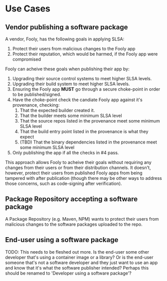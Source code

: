 # Use Cases

## Vendor publishing a software package

A vendor, Fooly, has the following goals in applying SLSA:

1. Protect their users from malicious changes to the Fooly app
2. Protect their reputation, which would be harmed, if the Fooly app were compromised

Fooly can acheive these goals when publishing their app by:

1. Upgrading their source control systems to meet higher SLSA levels.
2. Upgrading their build system to meet higher SLSA levels.
3. Ensuring the Fooly app **MUST** go through a secure choke-point in order to be published/signed.
4. Have the choke-point check the candiate Fooly app against it's provenance, checking:
    1. That the expected builder created it.
    2. That the builder meets some minimum SLSA level
    3. That the source repos listed in the provenance meet some minimum SLSA level
    4. That the build entry point listed in the provenance is what they expect
    5. (TBD) That the binary dependencies listed in the provenance meet some minimum SLSA level
5. Only publishing the app if all the checks in #4 pass.

This approach allows Fooly to acheive their goals without requiring any changes from their users
or from their distribution channels.  It doesn't, however, protect their users from published
Fooly apps from being tampered with after publication (though there may be other ways to address
those concerns, such as code-signing after verification).

## Package Repository accepting a software package

A Package Repository (e.g. Maven, NPM) wants to protect their users from malicious changes to the
software packages uploaded to the repo.

## End-user using a software package

TODO: This needs to be fleshed out more.  Is the end-user some other developer that's using a
container image or a library?  Or is the end-user someone that's not a software developer and
they just want to use an app and know that it's what the software publisher intended?  Perhaps
this should be renamed to 'Developer using a software package'?
